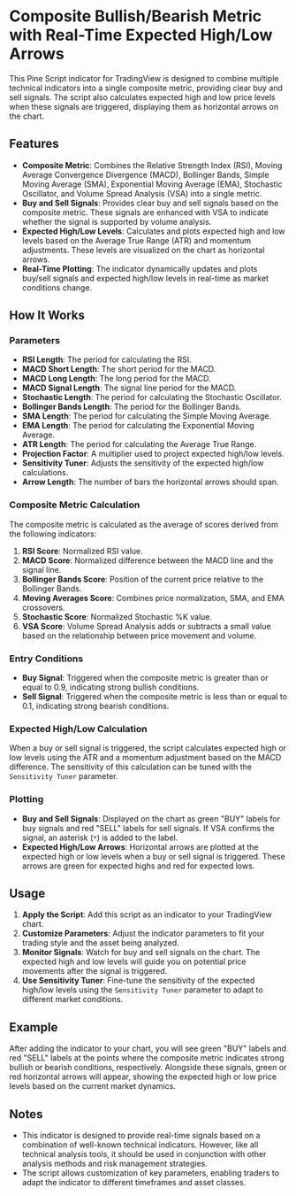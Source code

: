 
# Composite Bullish/Bearish Metric with Real-Time Expected High/Low Arrows

This Pine Script indicator for TradingView is designed to combine multiple technical indicators into a single composite metric, providing clear buy and sell signals. The script also calculates expected high and low price levels when these signals are triggered, displaying them as horizontal arrows on the chart.

## Features

- **Composite Metric**: Combines the Relative Strength Index (RSI), Moving Average Convergence Divergence (MACD), Bollinger Bands, Simple Moving Average (SMA), Exponential Moving Average (EMA), Stochastic Oscillator, and Volume Spread Analysis (VSA) into a single metric.
- **Buy and Sell Signals**: Provides clear buy and sell signals based on the composite metric. These signals are enhanced with VSA to indicate whether the signal is supported by volume analysis.
- **Expected High/Low Levels**: Calculates and plots expected high and low levels based on the Average True Range (ATR) and momentum adjustments. These levels are visualized on the chart as horizontal arrows.
- **Real-Time Plotting**: The indicator dynamically updates and plots buy/sell signals and expected high/low levels in real-time as market conditions change.

## How It Works

### Parameters

- **RSI Length**: The period for calculating the RSI.
- **MACD Short Length**: The short period for the MACD.
- **MACD Long Length**: The long period for the MACD.
- **MACD Signal Length**: The signal line period for the MACD.
- **Stochastic Length**: The period for calculating the Stochastic Oscillator.
- **Bollinger Bands Length**: The period for the Bollinger Bands.
- **SMA Length**: The period for calculating the Simple Moving Average.
- **EMA Length**: The period for calculating the Exponential Moving Average.
- **ATR Length**: The period for calculating the Average True Range.
- **Projection Factor**: A multiplier used to project expected high/low levels.
- **Sensitivity Tuner**: Adjusts the sensitivity of the expected high/low calculations.
- **Arrow Length**: The number of bars the horizontal arrows should span.

### Composite Metric Calculation

The composite metric is calculated as the average of scores derived from the following indicators:

1. **RSI Score**: Normalized RSI value.
2. **MACD Score**: Normalized difference between the MACD line and the signal line.
3. **Bollinger Bands Score**: Position of the current price relative to the Bollinger Bands.
4. **Moving Averages Score**: Combines price normalization, SMA, and EMA crossovers.
5. **Stochastic Score**: Normalized Stochastic %K value.
6. **VSA Score**: Volume Spread Analysis adds or subtracts a small value based on the relationship between price movement and volume.

### Entry Conditions

- **Buy Signal**: Triggered when the composite metric is greater than or equal to 0.9, indicating strong bullish conditions.
- **Sell Signal**: Triggered when the composite metric is less than or equal to 0.1, indicating strong bearish conditions.

### Expected High/Low Calculation

When a buy or sell signal is triggered, the script calculates expected high or low levels using the ATR and a momentum adjustment based on the MACD difference. The sensitivity of this calculation can be tuned with the `Sensitivity Tuner` parameter.

### Plotting

- **Buy and Sell Signals**: Displayed on the chart as green "BUY" labels for buy signals and red "SELL" labels for sell signals. If VSA confirms the signal, an asterisk (`*`) is added to the label.
- **Expected High/Low Arrows**: Horizontal arrows are plotted at the expected high or low levels when a buy or sell signal is triggered. These arrows are green for expected highs and red for expected lows.

## Usage

1. **Apply the Script**: Add this script as an indicator to your TradingView chart.
2. **Customize Parameters**: Adjust the indicator parameters to fit your trading style and the asset being analyzed.
3. **Monitor Signals**: Watch for buy and sell signals on the chart. The expected high and low levels will guide you on potential price movements after the signal is triggered.
4. **Use Sensitivity Tuner**: Fine-tune the sensitivity of the expected high/low levels using the `Sensitivity Tuner` parameter to adapt to different market conditions.

## Example

After adding the indicator to your chart, you will see green "BUY" labels and red "SELL" labels at the points where the composite metric indicates strong bullish or bearish conditions, respectively. Alongside these signals, green or red horizontal arrows will appear, showing the expected high or low price levels based on the current market dynamics.

## Notes

- This indicator is designed to provide real-time signals based on a combination of well-known technical indicators. However, like all technical analysis tools, it should be used in conjunction with other analysis methods and risk management strategies.
- The script allows customization of key parameters, enabling traders to adapt the indicator to different timeframes and asset classes.
